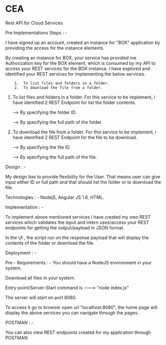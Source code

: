 # CEA
Rest API for Cloud Services

Pre Implementations Steps : -

I have signed up an account, created an instance for "BOX" application by providing the access for the instance elements.

  By creating an instance for BOX, your service has provided me Authorization key for the BOX element, which is consumed by my API to access your REST services for the BOX instance. I have explored and identified your REST services for implementing the below services.
  
        1.  To list files and folders in a folder.
        2.  To download the file from a folder.
        
  
 1. To list files and folders in a folder.
      For this service to be implement, i have identified 2 REST Endpoint for list the folder contents.
      
      --> By specifying the folder ID.
      
      --> By specifying the full path of the folder.
      
 2. To download the file from a folder.
      For this service to be implement, i have identified 2 REST Endpoint for the file to be download.
      
      --> By specifying the file ID.
      
      --> By specifying the full path of the file.
      
 Design : -
 
My design has to provide flexibility for the User. That means user can give input either ID or full path and that should list the folder or to download the file. 

Technologies : - NodejS,  Angular JS 1.6, HTML.

Implementation : - 

To implement above mentioned services i have created my own REST services which validates the input and intern uses/access your REST endpoints for getting the output/payload in JSON format.

In the UI , the script run on the response payload that will display the contents of the folder or download the file.


Deployment : -

Pre - Requirements : - You should have a NodeJS environment in your system.

Download all files in your system.

Entry-point/Server-Start command is ---> "node index.js"

The server will start on port 8080. 

To access it go to browser open url "localhost:8080", the home page will display the above services you can navigate through the pages.


POSTMAN : - 

You can also view REST endpoints created for my application through POSTMAN

